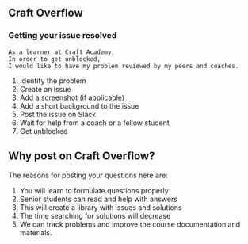 ## Craft Overflow

### Getting your issue resolved

```
As a learner at Craft Academy,
In order to get unblocked,
I would like to have my problem reviewed by my peers and coaches.
```

1. Identify the problem
2. Create an issue
3. Add a screenshot (if applicable)
4. Add a short background to the issue
5. Post the issue on Slack
6. Wait for help from a coach or a fellow student
7. Get unblocked



## Why post on Craft Overflow? 
The reasons for posting your questions here are:

1) You will learn to formulate questions properly
2) Senior students can read and help with answers
3) This will create a library with issues and solutions
4) The time searching for solutions will decrease
5) We can track problems and improve the course documentation and materials.
